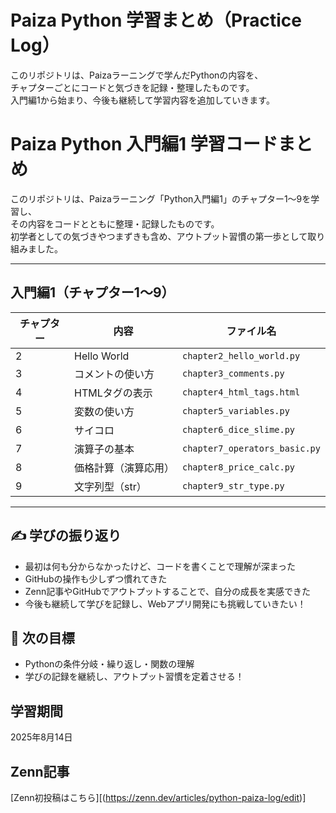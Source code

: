 # Paiza Python 学習まとめ（Practice Log）

このリポジトリは、Paizaラーニングで学んだPythonの内容を、  
チャプターごとにコードと気づきを記録・整理したものです。  
入門編1から始まり、今後も継続して学習内容を追加していきます。


  # Paiza Python 入門編1 学習コードまとめ

このリポジトリは、Paizaラーニング「Python入門編1」のチャプター1〜9を学習し、  
その内容をコードとともに整理・記録したものです。  
初学者としての気づきやつまずきも含め、アウトプット習慣の第一歩として取り組みました。

---

## 入門編1（チャプター1〜9）

| チャプター | 内容 | ファイル名 |
|------------|------|------------|
| 2 | Hello World | `chapter2_hello_world.py` |
| 3 | コメントの使い方 | `chapter3_comments.py` |
| 4 | HTMLタグの表示 | `chapter4_html_tags.html` |
| 5 | 変数の使い方 | `chapter5_variables.py` |
| 6 | サイコロ | `chapter6_dice_slime.py` |
| 7 | 演算子の基本 | `chapter7_operators_basic.py` |
| 8 | 価格計算（演算応用） | `chapter8_price_calc.py` |
| 9 | 文字列型（str） | `chapter9_str_type.py` |

---

## ✍️ 学びの振り返り

- 最初は何も分からなかったけど、コードを書くことで理解が深まった  
- GitHubの操作も少しずつ慣れてきた  
- Zenn記事やGitHubでアウトプットすることで、自分の成長を実感できた  
- 今後も継続して学びを記録し、Webアプリ開発にも挑戦していきたい！


## 🧠 次の目標

- Pythonの条件分岐・繰り返し・関数の理解  
- 学びの記録を継続し、アウトプット習慣を定着させる！


## 学習期間
2025年8月14日

## Zenn記事
[Zenn初投稿はこちら][(https://zenn.dev/articles/python-paiza-log/edit)]
